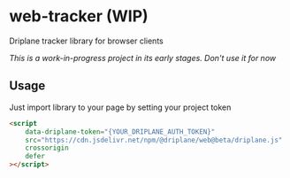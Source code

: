 # web-tracker (WIP)

Driplane tracker library for browser clients

_This is a work-in-progress project in its early stages. Don't use it for now_

## Usage

Just import library to your page by setting your project token

```html
<script
    data-driplane-token="{YOUR_DRIPLANE_AUTH_TOKEN}"
    src="https://cdn.jsdelivr.net/npm/@driplane/web@beta/driplane.js"
    crossorigin
    defer
></script>
```
